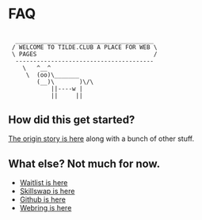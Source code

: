 # FAQ

##  
      _______________________________________
     / WELCOME TO TILDE.CLUB A PLACE FOR WEB \
     \ PAGES                                 /
      ---------------------------------------
        \   ^__^
         \  (oo)\_______
            (__)\       )\/\
                ||----w |
                ||     ||


## How did this get started?

[The origin story is here](http://tilde.club/~ford/) along with a bunch of other stuff.

## What else? Not much for now.
- [Waitlist is here](http://goo.gl/forms/gRMRT1YBU4)
- [Skillswap is here](http://goo.gl/forms/LT2bDgtmwH)
- [Github is here](https://github.com/ftrain/tilde.club)
- [Webring is here](http://tilde.club/~harper/link.html?action=join)

##
